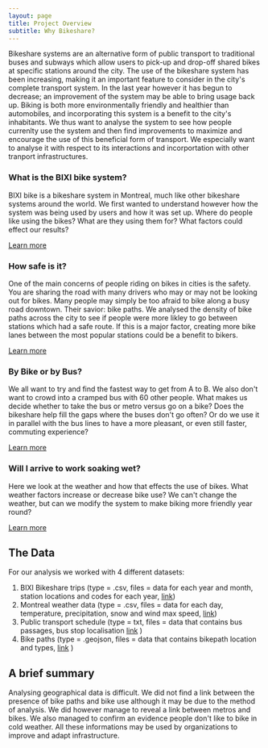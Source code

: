 ```yaml
---
layout: page
title: Project Overview
subtitle: Why Bikeshare?
---
```


Bikeshare systems are an alternative form of public transport to traditional buses and subways which allow users to pick-up and drop-off shared bikes at specific stations around the city. The use of the bikeshare system has been increasing, making it an important feature to consider in the city's complete transport system. In the last year however it has begun to decrease; an improvement of the system may be able to bring usage back up. Biking is both more environmentally friendly and healthier than automobiles, and incorporating this system is a benefit to the city's inhabitants. We thus want to analyse the system to see how people currenlty use the system and then find improvements to maximize and encourage the use of this beneficial form of transport. We especially want to analyse it with respect to its interactions and incorportation with other tranport infrastructures. 


### What is the BIXI bike system?
BIXI bike is a bikeshare system in Montreal, much like other bikeshare systems around the world. We first wanted to understand however how the system was being used by users and how it was set up. Where do people like using the bikes? What are they using them for? What factors could effect our results?  

[Learn more](bixi.md)

### How safe is it?
One of the main concerns of people riding on bikes in cities is the safety. You are sharing the road with many drivers who may or may not be looking out for bikes. Many people may simply be too afraid to bike along a busy road downtown. Their savior: bike paths. We analysed the density of bike paths across the city to see if people were more likley to go between stations which had a safe route. If this is a major factor, creating more bike lanes between the most popular stations could be a benefit to bikers.

[Learn more](paths.md)

### By Bike or by Bus?
We all want to try and find the fastest way to get from A to B. We also don't want to crowd into a cramped bus with 60 other people. What makes us decide whether to take the bus or metro versus go on a bike? Does the bikeshare help fill the gaps where the buses don't go often? Or do we use it in parallel with the bus lines to have a more pleasant, or even still faster, commuting experience? 

[Learn more](buses.md)

### Will I arrive to work soaking wet?
Here we look at the weather and how that effects the use of bikes. What weather factors increase or decrease bike use? We can't change the weather, but can we modify the system to make biking more friendly year round?

[Learn more](weather.md)

## The Data
For our analysis we worked with 4 different datasets:
1. BIXI Bikeshare trips (type = .csv, files = data for each year and month, station locations and codes for each year, 
[link](https://montreal.bixi.com/en/open-data))
2. Montreal weather data (type = .csv, files = data for each day, temperature, precipitation, snow and wind max speed, 
[link](https://climat.meteo.gc.ca/historical_data/search_historic_data_f.html))
3. Public transport schedule (type = txt, files = data that contains bus passages, bus stop localisation [link](http://donnees.ville.montreal.qc.ca/dataset/stm-horaires-planifies-et-trajets-des-bus-et-du-metro) )
4. Bike paths (type = .geojson, files = data that contains bikepath location and types, 
[link](http://donnees.ville.montreal.qc.ca/dataset/pistes-cyclables) )

## A brief summary 
Analysing geographical data is difficult. We did not find a link between the presence of bike paths and bike use although it may be due to the method of analysis. We did however manage to reveal a link between metros and bikes. We also managed to confirm an evidence people don't like to bike in cold weather. All these informations may be used by organizations to improve and adapt infrastructure.
